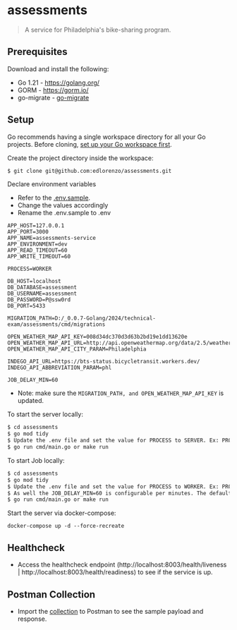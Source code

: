 # assessments

> A service for Philadelphia's bike-sharing program.

## Prerequisites

Download and install the following:

- Go 1.21 - https://golang.org/
- GORM - https://gorm.io/
- go-migrate - [go-migrate](https://github.com/golang-migrate/migrate/tree/master/cmd/migrate)

## Setup

Go recommends having a single workspace directory for all your Go projects. Before cloning, [set up your Go workspace first](https://golang.org/doc/code.html).

Create the project directory inside the workspace:

```zsh
$ git clone git@github.com:edlorenzo/assessments.git
```

Declare environment variables

- Refer to the [.env.sample](https://github.com/edlorenzo/assessments/blob/main/.env.example).
- Change the values accordingly
- Rename the .env.sample to .env

```
APP_HOST=127.0.0.1
APP_PORT=3000
APP_NAME=assessments-service
APP_ENVIRONMENT=dev
APP_READ_TIMEOUT=60
APP_WRITE_TIMEOUT=60

PROCESS=WORKER

DB_HOST=localhost
DB_DATABASE=assessment
DB_USERNAME=assessment
DB_PASSWORD=P@ssw0rd
DB_PORT=5433

MIGRATION_PATH=D:/_0.0.7-Golang/2024/technical-exam/assessments/cmd/migrations

OPEN_WEATHER_MAP_API_KEY=008d34dc370d3d63b2bd19e1dd13620e
OPEN_WEATHER_MAP_API_URL=http://api.openweathermap.org/data/2.5/weather
OPEN_WEATHER_MAP_API_CITY_PARAM=Philadelphia

INDEGO_API_URL=https://bts-status.bicycletransit.workers.dev/
INDEGO_API_ABBREVIATION_PARAM=phl

JOB_DELAY_MIN=60
```

- Note: make sure the `MIGRATION_PATH, and OPEN_WEATHER_MAP_API_KEY` is updated.

To start the server locally:

```zsh
$ cd assessments
$ go mod tidy
$ Update the .env file and set the value for PROCESS to SERVER. Ex: PROCESS=SERVER
$ go run cmd/main.go or make run 
```

To start Job locally:

```zsh
$ cd assessments
$ go mod tidy
$ Update the .env file and set the value for PROCESS to WORKER. Ex: PROCESS=WORKER
$ As well the JOB_DELAY_MIN=60 is configurable per minutes. The default value is 1hr.
$ go run cmd/main.go or make run 
```

Start the server via docker-compose:

```
docker-compose up -d --force-recreate
```

## Healthcheck

- Access the healthcheck endpoint (http://localhost:8003/health/liveness | http://localhost:8003/health/readiness) to see if the service is up.

## Postman Collection

- Import the [collection](https://www.postman.com/dark-desert-384866/workspace/new-team-workspace/collection/2409862-4c9f8d54-396c-462f-8b0e-0bf22522c580) to Postman to see the sample payload and response.

